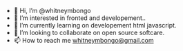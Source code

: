 - 👋 Hi, I’m @whitneymbongo
- 👀 I’m interested in fronted and developement..
- 🌱 I’m currently learning on developement html javascript.
- 💞️ I’m looking to collaborate on open source softcare.
- 📫 How to reach me whitneymbongo@gmail.com

<!---
whitneymbongo/whitneymbongo is a ✨ special ✨ repository because its `README.md` (this file) appears on your GitHub profile.
You can click the Preview link to take a look at your changes.
--->
